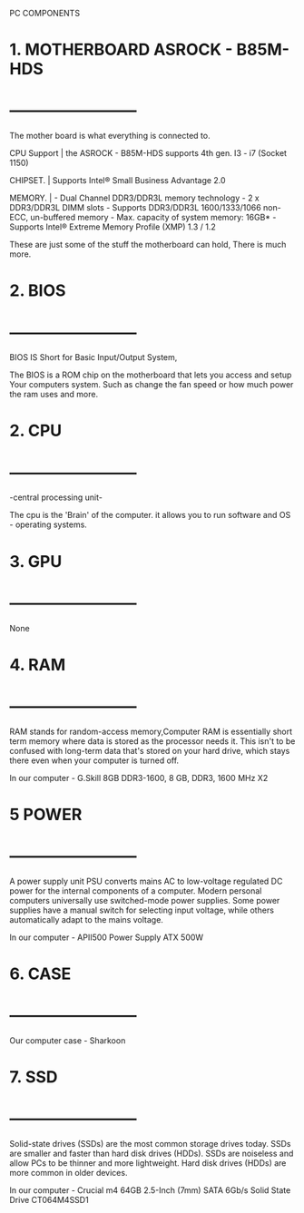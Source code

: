 PC COMPONENTS

# 1. MOTHERBOARD ASROCK - B85M-HDS
# ————————
The mother board is what everything is connected to.

CPU Support  | the ASROCK - B85M-HDS supports 4th gen. I3 - i7 (Socket 1150)

CHIPSET.       | Supports Intel® Small Business Advantage 2.0

MEMORY.	| - Dual Channel DDR3/DDR3L memory technology
		  - 2 x DDR3/DDR3L DIMM slots
		  - Supports DDR3/DDR3L 1600/1333/1066 non-ECC, un-buffered memory
		  - Max. capacity of system memory: 16GB*
		  - Supports Intel® Extreme Memory Profile (XMP) 1.3 / 1.2

These are just some of the stuff the motherboard can hold,
There is much more.




# 2. BIOS
# ————————
BIOS IS Short for Basic Input/Output System,

The BIOS is a ROM chip on the motherboard that lets you access and setup
Your computers system. Such as change the fan speed or how much power the ram uses and more.


# 2. CPU
# ————————
-central processing unit-

The cpu is the 'Brain' of the computer.
it allows you to run software and OS - operating systems.


# 3. GPU
# ————————
None


# 4. RAM
# ————————
RAM stands for random-access memory,Computer RAM is essentially short term memory where data is stored as the processor needs it. This isn't to be confused with long-term data that's stored on your hard drive, which stays there even when your computer is turned off.

In our computer - G.Skill 8GB DDR3-1600, 8 GB, DDR3, 1600 MHz X2


# 5 POWER
# ————————
A power supply unit PSU converts mains AC to low-voltage regulated DC power for the internal components of a computer. Modern personal computers universally use switched-mode power supplies. Some power supplies have a manual switch for selecting input voltage, while others automatically adapt to the mains voltage.

In our computer - APII500 Power Supply ATX 500W


# 6. CASE
# ————————
Our computer case - Sharkoon


# 7. SSD
# ————————
Solid-state drives (SSDs) are the most common storage drives today. SSDs are smaller and faster than hard disk drives (HDDs). SSDs are noiseless and allow PCs to be thinner and more lightweight. Hard disk drives (HDDs) are more common in older devices.

In our computer - Crucial m4 64GB 2.5-Inch (7mm) SATA 6Gb/s Solid State Drive CT064M4SSD1

